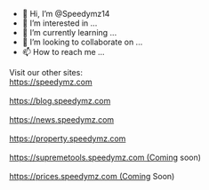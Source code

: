 - 👋 Hi, I’m @Speedymz14
- 👀 I’m interested in ...
- 🌱 I’m currently learning ...
- 💞️ I’m looking to collaborate on ...
- 📫 How to reach me ...

<!---
Speedymz14/Speedymz14 is a ✨ special ✨ repository because its `README.md` (this file) appears on your GitHub profile.
You can click the Preview link to take a look at your changes.
--->
Visit our other sites:
<br>https://speedymz.com</br>
<br>https://blog.speedymz.com</br>
<br>https://news.speedymz.com</br>
<br>https://property.speedymz.com</br>
<br>https://supremetools.speedymz.com (Coming soon)</br>
<br>https://prices.speedymz.com (Coming Soon)</br>
